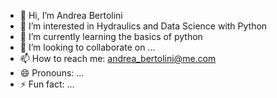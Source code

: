 - 👋 Hi, I’m Andrea Bertolini
- 👀 I’m interested in Hydraulics and Data Science with Python
- 🌱 I’m currently learning the basics of python
- 💞️ I’m looking to collaborate on ...
- 📫 How to reach me: andrea_bertolini@me.com
- 😄 Pronouns: ...
- ⚡ Fun fact: ...

<!---
AndreaBertolini89/AndreaBertolini89 is a ✨ special ✨ repository because its `README.md` (this file) appears on your GitHub profile.
You can click the Preview link to take a look at your changes.
--->
